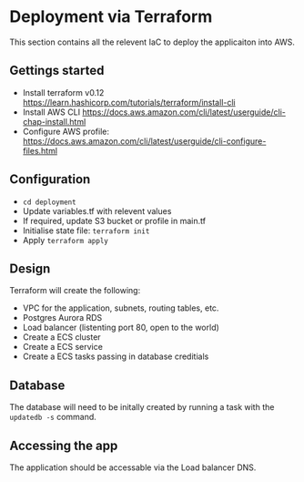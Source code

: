 # Deployment via Terraform

This section contains all the relevent IaC to deploy the applicaiton into AWS.

## Gettings started

- Install terraform v0.12 https://learn.hashicorp.com/tutorials/terraform/install-cli
- Install AWS CLI https://docs.aws.amazon.com/cli/latest/userguide/cli-chap-install.html
- Configure AWS profile: https://docs.aws.amazon.com/cli/latest/userguide/cli-configure-files.html

## Configuration

- `cd deployment`
- Update variables.tf with relevent values
- If required, update S3 bucket or profile in main.tf
- Initialise state file: `terraform init`
- Apply `terraform apply`

## Design

Terraform will create the following:

- VPC for the application, subnets, routing tables, etc.
- Postgres Aurora RDS
- Load balancer (listenting port 80, open to the world)
- Create a ECS cluster
- Create a ECS service
- Create a ECS tasks passing in database creditials

## Database

The database will need to be initally created by running a task with the `updatedb -s` command.

## Accessing the app

The application should be accessable via the Load balancer DNS.
